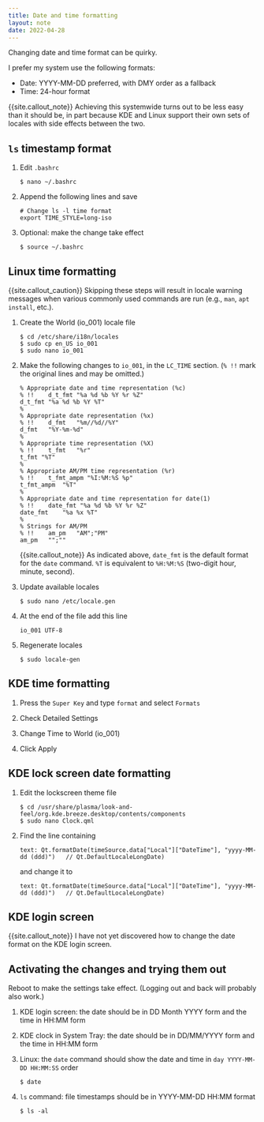 ```yaml
---
title: Date and time formatting
layout: note
date: 2022-04-28
---
```


Changing date and time format can be quirky.

I  prefer my system use the following formats:
- Date: YYYY-MM-DD preferred, with DMY order as a fallback
- Time: 24-hour format

{{site.callout_note}} Achieving this systemwide turns out to be less easy than it should be, in part because KDE and Linux support their own sets of locales with side effects between the two.

## `ls` timestamp format

1. Edit `.bashrc`
    ```shell
    $ nano ~/.bashrc
    ```

2. Append the following lines and save
    ```text
    # Change ls -l time format
    export TIME_STYLE=long-iso
    ```

3. Optional: make the change take effect
    ```shell
    $ source ~/.bashrc
    ```

## Linux time formatting

{{site.callout_caution}} Skipping these steps will result in locale warning
messages when various commonly used commands are run (e.g., `man`, `apt install`,
etc.).

1. Create the World (io_001) locale file
    ```shell
    $ cd /etc/share/i18n/locales
    $ sudo cp en_US io_001
    $ sudo nano io_001
    ```

2. Make the following changes to `io_001`, in the `LC_TIME` section. (`% !!` mark the original lines and may be omitted.)
    ```
    % Appropriate date and time representation (%c)
    % !!	d_t_fmt "%a %d %b %Y %r %Z"
    d_t_fmt	"%a %d %b %Y %T"
    %
    % Appropriate date representation (%x)
    % !!	d_fmt   "%m//%d//%Y"
    d_fmt	"%Y-%m-%d"
    %
    % Appropriate time representation (%X)
    % !!	t_fmt   "%r"
    t_fmt "%T"
    %
    % Appropriate AM/PM time representation (%r)
    % !!	t_fmt_ampm "%I:%M:%S %p"
    t_fmt_ampm	"%T"
    %
    % Appropriate date and time representation for date(1)
    % !!	date_fmt "%a %d %b %Y %r %Z"
    date_fmt	"%a %x %T"
    %
    % Strings for AM/PM
    % !!	am_pm	"AM";"PM"
    am_pm	"";""
    ```

    {{site.callout_note}} As indicated above, `date_fmt` is the default format for the `date` command. `%T` is equivalent to `%H:%M:%S` (two-digit hour, minute, second).

3. Update available locales
    ```shell
    $ sudo nano /etc/locale.gen
    ```

<!--
4. Uncomment (remove the leading #) from the line `en_IL UTF-8` and save.
-->
4. At the end of the file add this line
    ```
    io_001 UTF-8
    ```

5. Regenerate locales
    ```shell
    $ sudo locale-gen
    ```

## KDE time formatting

1. Press the `Super Key` and type `format` and select `Formats`

2. Check Detailed Settings

3. Change Time to World (io_001) <!-- Israel - English (en_IL) -->

4. Click Apply

## KDE lock screen date formatting

1. Edit the lockscreen theme file
    ```shell
    $ cd /usr/share/plasma/look-and-feel/org.kde.breeze.desktop/contents/components
    $ sudo nano Clock.qml
    ```

2. Find the line containing
    ```
    text: Qt.formatDate(timeSource.data["Local"]["DateTime"], "yyyy-MM-dd (ddd)")   // Qt.DefaultLocaleLongDate)
    ```
    and change it to
    ```
    text: Qt.formatDate(timeSource.data["Local"]["DateTime"], "yyyy-MM-dd (ddd)")   // Qt.DefaultLocaleLongDate)
    ```

## KDE login screen

{{site.callout_note}} I have not yet discovered how to change the date format on the KDE login screen.

## Activating the changes and trying them out

Reboot to make the settings take effect. (Logging out and back will probably
also work.)

1. KDE login screen: the date should be in DD Month YYYY form and the time in HH:MM form

2. KDE clock in System Tray: the date should be in DD/MM/YYYY form and the time in HH:MM form

3. Linux: the `date` command should show the date and time in `day YYYY-MM-DD HH:MM:SS` order
    ```
    $ date
    ```

4. `ls` command: file timestamps should be in YYYY-MM-DD HH:MM format
    ```
    $ ls -al
    ```
